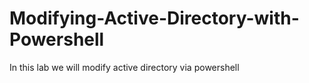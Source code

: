 # Modifying-Active-Directory-with-Powershell
In this lab we will modify active directory via powershell

